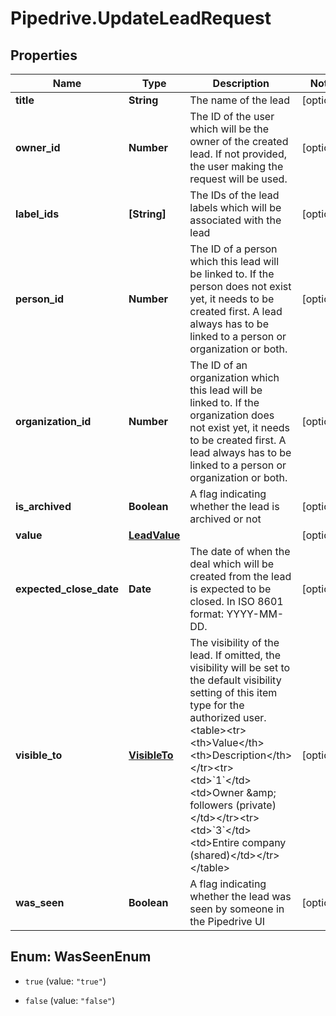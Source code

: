 # Pipedrive.UpdateLeadRequest

## Properties

Name | Type | Description | Notes
------------ | ------------- | ------------- | -------------
**title** | **String** | The name of the lead | [optional] 
**owner_id** | **Number** | The ID of the user which will be the owner of the created lead. If not provided, the user making the request will be used. | [optional] 
**label_ids** | **[String]** | The IDs of the lead labels which will be associated with the lead | [optional] 
**person_id** | **Number** | The ID of a person which this lead will be linked to. If the person does not exist yet, it needs to be created first. A lead always has to be linked to a person or organization or both.  | [optional] 
**organization_id** | **Number** | The ID of an organization which this lead will be linked to. If the organization does not exist yet, it needs to be created first. A lead always has to be linked to a person or organization or both. | [optional] 
**is_archived** | **Boolean** | A flag indicating whether the lead is archived or not | [optional] 
**value** | [**LeadValue**](LeadValue.md) |  | [optional] 
**expected_close_date** | **Date** | The date of when the deal which will be created from the lead is expected to be closed. In ISO 8601 format: YYYY-MM-DD. | [optional] 
**visible_to** | [**VisibleTo**](VisibleTo.md) | The visibility of the lead. If omitted, the visibility will be set to the default visibility setting of this item type for the authorized user.&lt;table&gt;&lt;tr&gt;&lt;th&gt;Value&lt;/th&gt;&lt;th&gt;Description&lt;/th&gt;&lt;/tr&gt;&lt;tr&gt;&lt;td&gt;&#x60;1&#x60;&lt;/td&gt;&lt;td&gt;Owner &amp;amp; followers (private)&lt;/td&gt;&lt;/tr&gt;&lt;tr&gt;&lt;td&gt;&#x60;3&#x60;&lt;/td&gt;&lt;td&gt;Entire company (shared)&lt;/td&gt;&lt;/tr&gt;&lt;/table&gt; | [optional] 
**was_seen** | **Boolean** | A flag indicating whether the lead was seen by someone in the Pipedrive UI | [optional] 



## Enum: WasSeenEnum


* `true` (value: `"true"`)

* `false` (value: `"false"`)




